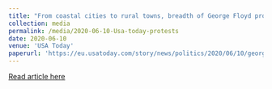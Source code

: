 ```yaml
---
title: "From coastal cities to rural towns, breadth of George Floyd protests Ð most peaceful Ð captured by data"
collection: media
permalink: /media/2020-06-10-Usa-today-protests
date: 2020-06-10
venue: 'USA Today'
paperurl: 'https://eu.usatoday.com/story/news/politics/2020/06/10/george-floyd-black-lives-matter-police-protests-widespread-peaceful/5325737002/'
---
```


<a href='https://eu.usatoday.com/story/news/politics/2020/06/10/george-floyd-black-lives-matter-police-protests-widespread-peaceful/5325737002/'>Read article here</a>

